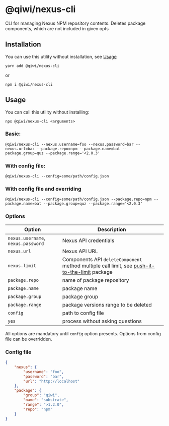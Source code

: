 # @qiwi/nexus-cli
CLI for managing Nexus NPM repository contents.
Deletes package components, which are not included in given opts
## Installation
You can use this utility without installation, see [Usage](#Usage)
```shell script
yarn add @qiwi/nexus-cli
```
or
```shell script
npm i @qiwi/nexus-cli
```
## Usage
You can call this utility without installing:
```shell script
npx @qiwi/nexus-cli <arguments>
```
### Basic:
```shell script
@qiwi/nexus-cli --nexus.username=foo --nexus.password=bar --nexus.url=baz --package.repo=npm --package.name=bat --package.group=quz --package.range='<2.0.3'
```
### With config file:
```shell script
@qiwi/nexus-cli --config=some/path/config.json
```
### With config file and overriding
```shell script
@qiwi/nexus-cli --config=some/path/config.json --package.repo=npm --package.name=bat --package.group=quz --package.range='<2.0.3'
```
### Options
| Option                                      | Description                            |
|---------------------------------------------|----------------------------------------|
| `nexus.username`, `nexus.password`          | Nexus API credentials                  |
| `nexus.url`                                 | Nexus API URL                          |
| `nexus.limit`                               | Components API `deleteComponent` method multiple call limit, see [push-it-to-the-limit](https://github.com/antongolub/push-it-to-the-limit) package |
| `package.repo`                              | name of package repository             |
| `package.name`                              | package name                           |
| `package.group`                             | package group                          |
| `package.range`                             | package versions range to be deleted   |
| `config`                                    | path to config file                    |
| `yes`                                       | process without asking questions       |

All options are mandatory until `config` option presents.
Options from config file can be overridden.
### Config file
```json
{
    "nexus": {
        "username": "foo",
        "password": "bar",
        "url": "http://localhost"
    },
    "package": {
        "group": "qiwi",
        "name": "substrate",
        "range": ">1.2.0",
        "repo": "npm"
    }
}
```
